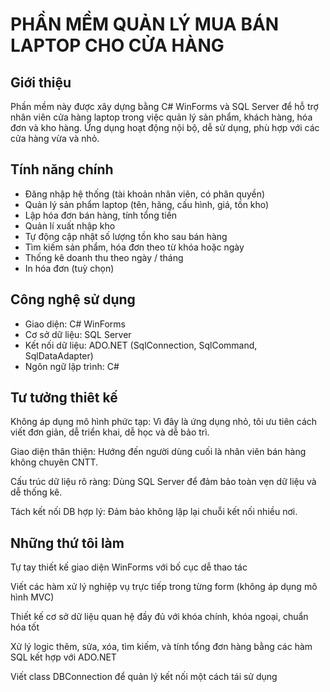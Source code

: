 # PHẦN MỀM QUẢN LÝ MUA BÁN LAPTOP CHO CỬA HÀNG

## Giới thiệu

Phần mềm này được xây dựng bằng C# WinForms và SQL Server để hỗ trợ nhân viên cửa hàng laptop trong việc quản lý sản phẩm,
khách hàng, hóa đơn và kho hàng. Ứng dụng hoạt động nội bộ,
dễ sử dụng, phù hợp với các cửa hàng vừa và nhỏ.

## Tính năng chính

- Đăng nhập hệ thống (tài khoản nhân viên, có phân quyền)
- Quản lý sản phẩm laptop (tên, hãng, cấu hình, giá, tồn kho)
- Lập hóa đơn bán hàng, tính tổng tiền
- Quản lí xuất nhập kho
- Tự động cập nhật số lượng tồn kho sau bán hàng
- Tìm kiếm sản phẩm, hóa đơn theo từ khóa hoặc ngày
- Thống kê doanh thu theo ngày / tháng
- In hóa đơn (tuỳ chọn)

## Công nghệ sử dụng

- Giao diện: C# WinForms
- Cơ sở dữ liệu: SQL Server
- Kết nối dữ liệu: ADO.NET (SqlConnection, SqlCommand, SqlDataAdapter)
- Ngôn ngữ lập trình: C#
  
## Tư tưởng thiêt kế
Không áp dụng mô hình phức tạp: Vì đây là ứng dụng nhỏ, tôi ưu tiên cách viết đơn giản, dễ triển khai, dễ học và dễ bảo trì.

Giao diện thân thiện: Hướng đến người dùng cuối là nhân viên bán hàng không chuyên CNTT.

Cấu trúc dữ liệu rõ ràng: Dùng SQL Server để đảm bảo toàn vẹn dữ liệu và dễ thống kê.

Tách kết nối DB hợp lý: Đảm bảo không lặp lại chuỗi kết nối nhiều nơi.
## Những thứ tôi làm 
Tự tay thiết kế giao diện WinForms với bố cục dễ thao tác

Viết các hàm xử lý nghiệp vụ trực tiếp trong từng form (không áp dụng mô hình MVC)

Thiết kế cơ sở dữ liệu quan hệ đầy đủ với khóa chính, khóa ngoại, chuẩn hóa tốt

Xử lý logic thêm, sửa, xóa, tìm kiếm, và tính tổng đơn hàng bằng các hàm SQL kết hợp với ADO.NET

Viết class DBConnection để quản lý kết nối một cách tái sử dụng
